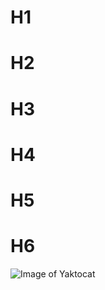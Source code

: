 # H1
# H2
# H3
# H4
# H5
# H6

![Image of Yaktocat](https://octodex.github.com/images/yaktocat.png)
